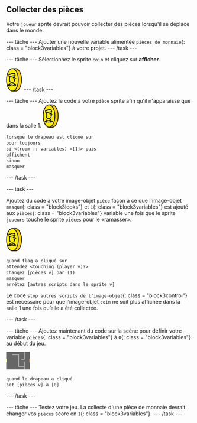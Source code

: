 ## Collecter des pièces

Votre `joueur` sprite devrait pouvoir collecter des pièces lorsqu'il se déplace dans le monde.

\--- tâche \--- Ajouter une nouvelle variable alimentée `pièces de monnaie`{: class = "block3variables"} à votre projet. \--- /task \---

\--- tâche \--- Sélectionnez le sprite `coin` et cliquez sur **afficher**.

![capture d'écran](images/coin.png) \--- /task \---

\--- tâche \--- Ajoutez le code à votre `pièce` sprite afin qu'il n'apparaisse que dans la salle 1. ![capture d'écran](images/coin.png)

```blocks3
lorsque le drapeau est cliqué sur
pour toujours
si <(room :: variables) =[1]> puis
affichent
sinon
masquer
```

\--- /task \---

\--- task \---

Ajoutez du code à votre image-objet `pièce` façon à ce que l'image-objet `masque`{: class = "block3looks"} et `1`{: class = "block3variables"} est ajouté aux `pièces`{: class = "block3variables"} variable une fois que le sprite `joueurs` touche le sprite `pièces` pour le «ramasser».

![pièce de monnaie](images/coin.png)

```blocks3
quand flag a cliqué sur
attendez <touching (player v)?>
changez [pièces v] par (1)
masquer
arrêtez [autres scripts dans le sprite v]
```

Le code `stop autres scripts de l’image-objet`{: class = "block3control"} est nécessaire pour que l’image-objet `coin` ne soit plus affichée dans la salle 1 une fois qu’elle a été collectée.

\--- /task \---

\--- tâche \--- Ajoutez maintenant du code sur la scène pour définir votre variable `pièces`{: class = "block3variables"} à `0`{: class = "block3variables"} au début du jeu.

![étape](images/stage.png)

```blocks3
quand le drapeau a cliqué
set [pièces v] à [0]
```

\--- /task \---

\--- tâche \--- Testez votre jeu. La collecte d'une pièce de monnaie devrait changer vos `pièces` score en `1`{: class = "block3variables"}. \--- /task \---